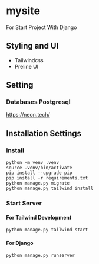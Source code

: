 # mysite

For Start Project With Django 
## Styling and UI
- Tailwindcss
- Preline UI

## Setting
### Databases Postgresql
https://neon.tech/

## Installation Settings
### Install 
```
python -m venv .venv
source .venv/bin/activate
pip install --upgrade pip
pip install -r requirements.txt
python manage.py migrate
python manage.py tailwind install
```

### Start Server
#### For Tailwind Development
```
python manage.py tailwind start
```
#### For Django
```
python manage.py runserver
```
